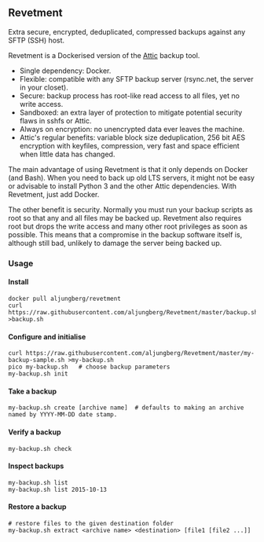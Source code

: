 ## Revetment

Extra secure, encrypted, deduplicated, compressed backups against any SFTP (SSH) host.

Revetment is a Dockerised version of the [Attic](https://attic-backup.org/) backup tool.

- Single dependency: Docker.
- Flexible: compatible with any SFTP backup server (rsync.net, the server in your closet).
- Secure: backup process has root-like read access to all files, yet no write access.
- Sandboxed: an extra layer of protection to mitigate potential security flaws in sshfs or Attic.
- Always on encryption: no unencrypted data ever leaves the machine.
- Attic's regular benefits: variable block size deduplication, 256 bit AES encryption with keyfiles, compression, very fast and space efficient when little data has changed.

The main advantage of using Revetment is that it only depends on Docker (and Bash). When you need to back up old LTS servers, it might not be easy or advisable to install Python 3 and the other Attic dependencies. With Revetment, just add Docker.

The other benefit is security. Normally you must run your backup scripts as root so that any and all files may be backed up. Revetment also requires root but drops the write access and many other root privileges as soon as possible. This means that a compromise in the backup software itself is, although still bad, unlikely to damage the server being backed up.

### Usage

#### Install

    docker pull aljungberg/revetment
    curl https://raw.githubusercontent.com/aljungberg/Revetment/master/backup.sh >backup.sh

#### Configure and initialise

    curl https://raw.githubusercontent.com/aljungberg/Revetment/master/my-backup-sample.sh >my-backup.sh
    pico my-backup.sh   # choose backup parameters
    my-backup.sh init

#### Take a backup

    my-backup.sh create [archive name]  # defaults to making an archive named by YYYY-MM-DD date stamp.
    
#### Verify a backup

    my-backup.sh check
    
#### Inspect backups
    
    my-backup.sh list
    my-backup.sh list 2015-10-13
    
#### Restore a backup

    # restore files to the given destination folder
    my-backup.sh extract <archive name> <destination> [file1 [file2 ...]]
    
